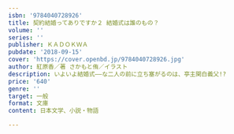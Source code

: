 ```yaml
---
isbn: '9784040728926'
title: 契約結婚ってありですか２ 結婚式は誰のもの？
volume: ''
series: ''
publisher: ＫＡＤＯＫＷＡ
pubdate: '2018-09-15'
cover: 'https://cover.openbd.jp/9784040728926.jpg'
author: 紅原香／著 さかもと侑／イラスト
description: いよいよ結婚式――な二人の前に立ち塞がるのは、亭主関白義父!?
price: '640'
genre: ''
target: 一般
format: 文庫
content: 日本文学、小説・物語

---
```

